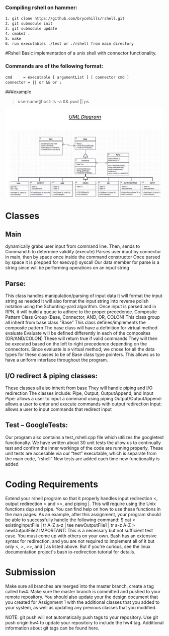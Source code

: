 ### Compiling rshell on hammer:
```
1. git clone https://github.com/brycehills/rshell.git
2. git submodule init
3. git submodule update
4. cmake3 .
5. make
6. run executables ./test or ./rshell from main directory
```

#Rshell
Basic implementation of a unix shell with connector functionality. 

### Commands are of the following format:
```
cmd 	= executable [ argumentList ] [ connector cmd ]
connector = || or && or ;
```
###example
 > username§host: ls -a && pwd || ps

![alt text](https://github.com/brycehills/rshell/blob/main/uml.JPG?raw=true)

# Classes
## Main
 dynamically grabs user input from command line. 
 Then, sends to Command.h to determine validity (execute)
 Parses user input by connector in main, then by space once inside the command constructor
 Once parsed by space it is prepped for execvp() syscall
 Our data member for parse is a string since will be performing operations on an input string
 ## Parse:
 This class handles manipulation/parsing of input data
 It will format the input string as needed
 It will also format the input string into reverse polish notation using the Schunting-yard algorithm.
 Once input is parsed and in RPN, it will build a queue to adhere to the proper precedence.
  Composite Pattern Class Group (Base, Connector, AND, OR, COLON)
 This class group all inherit from base class “Base”
 This class defines/implements the composite pattern
 The base class will have a definition for virtual method evaluate
 Evaluate will be defined differently in each of the composites (OR/AND/COLON)
 These will return true if valid commands
 They will then be executed based on the left to right precedence depending on the connectors.
 Since evaluate is a virtual method, we chose for all the data types for these classes to be of Base class
type pointers.
 This allows us to have a uniform interface throughout the program.
 ## I/O redirect & piping classes:
 These classes all also inherit from base
 They will handle piping and I/O redirection
 The classes include: Pipe, Output, OutputAppend, and Input
 Pipe: allows a user to input a command using piping
 Output/OutputAppend: allows a user to enter and execute commands with output redirection
 Input: allows a user to input commands that redirect input
 ## Test – GoogleTests:
 Our program also contains a test_rshell.cpp file which utilizes the googletest functionalty.
 We have written about 30 unit tests the allow us to continually test and confirm the inner workings of
the code are running properly.
 These unit tests are accesable via our “test” executable, which is separate from the main code, “rshell”
 New tests are added each time new functionality is added

# Coding Requirements
Extend your rshell program so that it properly handles input redirection <, output redirection > and >>, and piping |. This will require using the Unix functions dup and pipe. You can find help on how to use these functions in the man pages.
As an example, after this assignment, your program should be able to successfully handle the following command:
$ cat < existingInputFile | tr A-Z a-z | tee newOutputFile1 | tr a-z A-Z > newOutputFile2
IMPORTANT: This is a necessary but not sufficient test case. You must come up with others on your own.
Bash has an extensive syntax for redirection, and you are not required to implement all of it but only <, >, >>, and | as listed above. But if you're curious, see the linux documentation project's bash io-redirection tutorial for details.
# Submission
Make sure all branches are merged into the master branch, create a tag called hw4. Make sure the master branch is committed and pushed to your remote repository. You should also update your the design document that you created for Assignment 1 with the additional classes that you added to your system, as well as updating any previous classes that you modified.

NOTE: git push will not automatically push tags to your repository. Use git push origin hw4 to update your repository to include the hw4 tag. Additional information about git tags can be found here.










